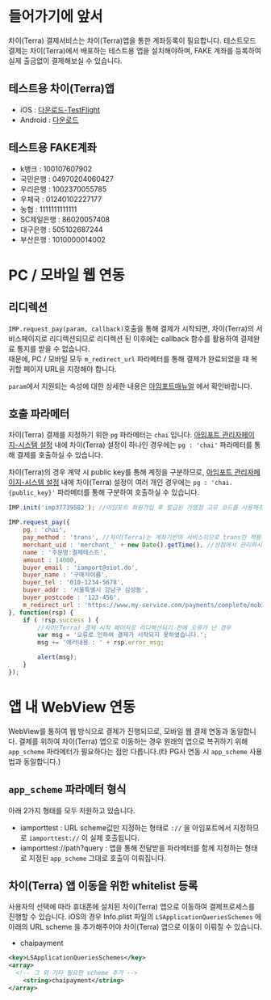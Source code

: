 들어가기에 앞서
===============

차이(Terra) 결제서비스는 차이(Terra)앱을 통한 계좌등록이 필요합니다. 테스트모드 결제는 차이(Terra)에서 배포하는 테스트용 앱을 설치해야하며, FAKE 계좌를 등록하여 실제 출금없이 결제해보실 수 있습니다.

테스트용 차이(Terra)앱
----------------------

-	iOS : [다운로드-TestFlight](https://testflight.apple.com/join/BbNKLjl5)
-	Android : [다운로드](https://static.chai.finance/app_build/app-dev-1.0.999+1100033.apk)

테스트용 FAKE계좌
-----------------

-	k뱅크 : 100107607902
-	국민은행 : 04970204060427
-	우리은행 : 1002370055785
-	우체국 : 01240102227177
-	농협 : 1111111111111
-	SC제일은행 : 86020057408
-	대구은행 : 505102687244
-	부산은행 : 1010000014002

PC / 모바일 웹 연동
===================

리디렉션
--------

`IMP.request_pay(param, callback)`호출을 통해 결제가 시작되면, 차이(Terra)의 서비스페이지로 리디렉션되므로 리디렉션 된 이후에는 callback 함수를 활용하여 결제완료 통지를 받을 수 없습니다.  
때문에, PC / 모바일 모두 `m_redirect_url` 파라메터를 통해 결제가 완료되었을 때 복귀할 페이지 URL을 지정해야 합니다.

`param`에서 지원되는 속성에 대한 상세한 내용은 [아임포트매뉴얼](https://docs.iamport.kr/tech/imp) 에서 확인바랍니다.

호출 파라메터
-------------

차이(Terra) 결제를 지정하기 위한 `pg` 파라메터는 `chai` 입니다. [아임포트 관리자페이지-시스템 설정](https://admin.iamport.kr/settings) 내에 차이(Terra) 설정이 하나인 경우에는 `pg : 'chai'` 파라메터를 통해 결제를 호출하실 수 있습니다.

차이(Terra)의 경우 계약 시 public key를 통해 계정을 구분하므로, [아임포트 관리자페이지-시스템 설정](https://admin.iamport.kr/settings) 내에 차이(Terra) 설정이 여러 개인 경우에는 `pg : 'chai.{public_key}'` 파라메터를 통해 구분하여 호출하실 수 있습니다.

```javascript
IMP.init('imp37739582'); //아임포트 회원가입 후 발급된 가맹점 고유 코드를 사용해주세요. 예시는 차이(Terra) 공식 아임포트 데모 계정입니다.

IMP.request_pay({
    pg : 'chai',
    pay_method : 'trans', //차이(Terra)는 계좌기반의 서비스이므로 trans만 적용가능합니다.
    merchant_uid : 'merchant_' + new Date().getTime(), //상점에서 관리하시는 고유 주문번호를 전달
    name : '주문명:결제테스트',
    amount : 14000,
    buyer_email : 'iamport@siot.do',
    buyer_name : '구매자이름',
    buyer_tel : '010-1234-5678',
    buyer_addr : '서울특별시 강남구 삼성동',
    buyer_postcode : '123-456',
    m_redirect_url : 'https://www.my-service.com/payments/complete/mobile'
}, function(rsp) {
    if ( !rsp.success ) {
    	//차이(Terra) 결제 시작 페이지로 리디렉션되기 전에 오류가 난 경우
        var msg = '오류로 인하여 결제가 시작되지 못하였습니다.';
        msg += '에러내용 : ' + rsp.error_msg;

        alert(msg);
    }
});
```

앱 내 WebView 연동
==================

WebView를 통하여 웹 방식으로 결제가 진행되므로, 모바일 웹 결제 연동과 동일합니다. 결제를 위하여 차이(Terra) 앱으로 이동하는 경우 원래의 앱으로 복귀하기 위해 `app_scheme` 파라메터가 필요하다는 점만 다릅니다.(타 PG사 연동 시 `app_scheme` 사용법과 동일합니다.)

`app_scheme` 파라메터 형식
--------------------------

아래 2가지 형태를 모두 지원하고 있습니다.

-	iamporttest : URL scheme값만 지정하는 형태로 `://` 을 아임포트에서 지정하므로 `iamporttest://` 이 실제 호출됩니다.
-	iamporttest://path?query : 앱을 통해 전달받을 파라메터를 함께 지정하는 형태로 지정된 `app_scheme` 그대로 호출이 이뤄집니다.

차이(Terra) 앱 이동을 위한 whitelist 등록
-----------------------------------------

사용자의 선택에 따라 휴대폰에 설치된 차이(Terra) 앱으로 이동하여 결제프로세스를 진행할 수 있습니다. iOS의 경우 Info.plist 파일의 `LSApplicationQueriesSchemes` 에 아래의 URL scheme 을 추가해주어야 차이(Terra) 앱으로 이동이 이뤄질 수 있습니다.

-	chaipayment

```xml
<key>LSApplicationQueriesSchemes</key>
<array>
  <!-- 그 외 기타 필요한 scheme 추가 -->
	<string>chaipayment</string>
</array>
```

